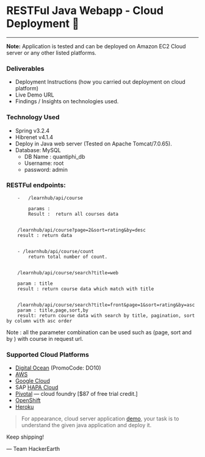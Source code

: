 # RESTFul Java Webapp -  Cloud Deployment 🔮
**************************************************************

**Note:** Application is tested and can be deployed on Amazon EC2 Cloud server or any other listed platforms.


### Deliverables
* Deployment Instructions (how you carried out deployment on cloud platform)
* Live Demo URL
* Findings / Insights on technologies used.

### Technology Used
* Spring v3.2.4
* Hibrenet v4.1.4
* Deploy in Java web server (Tested on Apache Tomcat/7.0.65).
* Database: MySQL
  - DB Name : quantiphi_db
  - Username:	root
  - password:	admin

### RESTFul endpoints:

```
	- 	/learnhub/api/course
	
		params : 
		Result :  return all courses data

	
	/learnhub/api/course?page=2&sort=rating&by=desc
	result : return data

	
	- /learnhub/api/course/count
		return total number of count.
	
	
	/learnhub/api/course/search?title=web
	
	param : title
	result : return course data which match with title
	
	
	/learnhub/api/course/search?title=front&page=1&sort=rating&by=asc
	param : title,page,sort,by
	result: return course data with search by title, pagination, sort by column with asc order
```
	
Note : all the parameter combination can be used such as (page, sort and by ) with course in request url.
	
	

### Supported Cloud Platforms
- [Digital Ocean](https://m.do.co/c/cb7469160ee8) (PromoCode: DO10)
- [AWS](https://aws.amazon.com/free/)
- [Google Cloud](https://cloud.google.com/free-trial/)
- SAP [HAPA Cloud](https://hcp.sap.com/try.html)
- [Pivotal](https://run.pivotal.io/pricing/) — cloud foundry   [$87 of free trial credit.]
- [OpenShift](https://www.openshift.com/pricing/)
- [Heroku](https://www.heroku.com/pricing)

> For appearance, cloud server application [demo](http://cloud-deploy.0x10.info/learnhub/), your task is to understand the given java application and deploy it.


Keep shipping!

— Team HackerEarth
